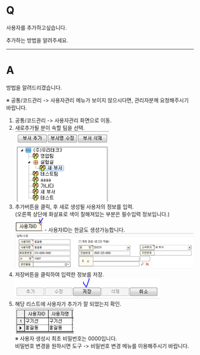 # Q

사용자를 추가하고싶습니다.  

추가하는 방법을 알려주세요.

***
# A 
방법을 알려드리겠습니다. 

※ 공통/코드관리 -> 사용자관리 메뉴가 보이지 않으시다면,
관리자분께 요청해주시기 바랍니다.

1. 공통/코드관리 -> 사용자관리 화면으로 이동.  
1. 새로추가될 분이 속할 팀을 선택.  
![](/assets/faq/001-02/01팀선택.png)  
1. 추가버튼을 클릭, 후 새로 생성될 사용자의 정보를 입력.  
(오른쪽 상단에 화살표로 색이 칠해져있는 부분은 필수입력 정보입니다.)  
![](/assets/faq/001-02/02필수입력.png)  - 사용자ID는 한글도 생성가능합니다.  
![](/assets/faq/001-02/03정보입력.png)  
1. 저장버튼을 클릭하여 입력한 정보를 저장.  
![](/assets/faq/001-02/04저장버튼.png)  
1. 해당 리스트에 사용자가 추가가 잘 되었는지 확인.  
![](/assets/faq/001-02/05등록_확인.png)  
※ 사용자 생성시 최초 비밀번호는 0000입니다.  
비밀번호 변경을 원하시면 도구 -> 비밀번호 변경 메뉴를 이용해주시기 바랍니다.  